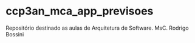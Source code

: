 # ccp3an_mca_app_previsoes

Repositório destinado as aulas de Arquitetura de Software. MsC. Rodrigo Bossini
